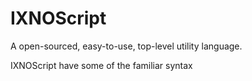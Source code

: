 # IXNOScript

A open-sourced, easy-to-use, top-level utility language.

IXNOScript have some of the familiar syntax
